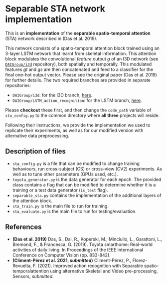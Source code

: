 # Separable STA network implementation
This is an **implementation** of the **separable spatio-temporal attention** (STA) network described in
(Das et al. 2019).

This network consists of a spatio-temporal attention block trained using an 3-layer LSTM network that learnt from
skeletal information. This attention block modulates the convolutional _feature_ output _g_ of an I3D
network (see [`DAIGroup/i3d`](github.com/DAIGroup/i3d) repository), both spatially and temporally. This modulated
features _gt_ and _gs_ are then concatenated and feed to a classifier for the final one-hot output vector. Please see
the original paper (Das et al. 2019) for further details. The two required branches are provided in separate 
repositories:

* `DAIGroup/i3d`: for the I3D branch, [here](github.com/DAIGroup/i3d).
* `DAIGroup/LSTM_action_recognition`: for the LSTM branch, [here](github.com/DAIGroup/LSTM_action_recognition).

Please **checkout** these first, and then change the `code_path` variable of `sta_config.py` to the common directory
where **all three** projects will reside. 

Following their instructions, we provide the implementation we used to replicate their experiments, as well as for our
modified version with alternative data preprocessing.

## Description of files

* `sta_config.py` is a file that can be modified to change training behaviours, run cross-subject (CS) or cross-view
  (CV2) experiments. As well as to tune other parameters (GPUs used, etc.).
* `toyota_generator.py` is the data generator for each epoch. The provided class contains a flag that can be modified to
determine whether it is a training or a test data generator (`is_test` flag).
* `separable_sta.py` contains the implementation of the additional layers of the attention block.
* `sta_train.py` is the main file to run for training.
* `sta_evaluate.py` is the main file to run for testing/evaluation.

## References

* **(Das et al. 2019)** Das, S., Dai, R., Koperski, M., Minciullo, L., Garattoni, L., Bremond, F., & Francesca, G. (2019). Toyota smarthome: Real-world activities of daily living. In Proceedings of the IEEE International Conference on Computer Vision (pp. 833-842).
* **(Climent-Pérez et al. 2021, _submitted_)** Climent-Pérez, P., Florez-Revuelta, F. (2021). Improved action recognition with Separable spatio-temporalattention using alternative Skeletal and Video pre-processing, Sensors, _submitted_.
